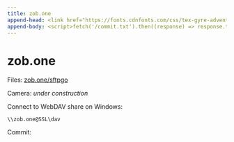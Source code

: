 ```yaml
---
title: zob.one
append-head: <link href="https://fonts.cdnfonts.com/css/tex-gyre-adventor" rel="stylesheet">
append-body: <script>fetch('/commit.txt').then((response) => response.text()).then(hash => document.querySelector('code').innerHTML = hash.substring(0, 7));</script>
---
```


# zob.one

Files: [zob.one/sftpgo](/sftpgo)

Camera: *under construction*

Connect to WebDAV share on Windows:

```
\\zob.one@SSL\dav
```

Commit: ` `

